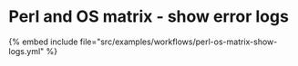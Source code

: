 # Perl and OS matrix - show error logs

{% embed include file="src/examples/workflows/perl-os-matrix-show-logs.yml" %}


